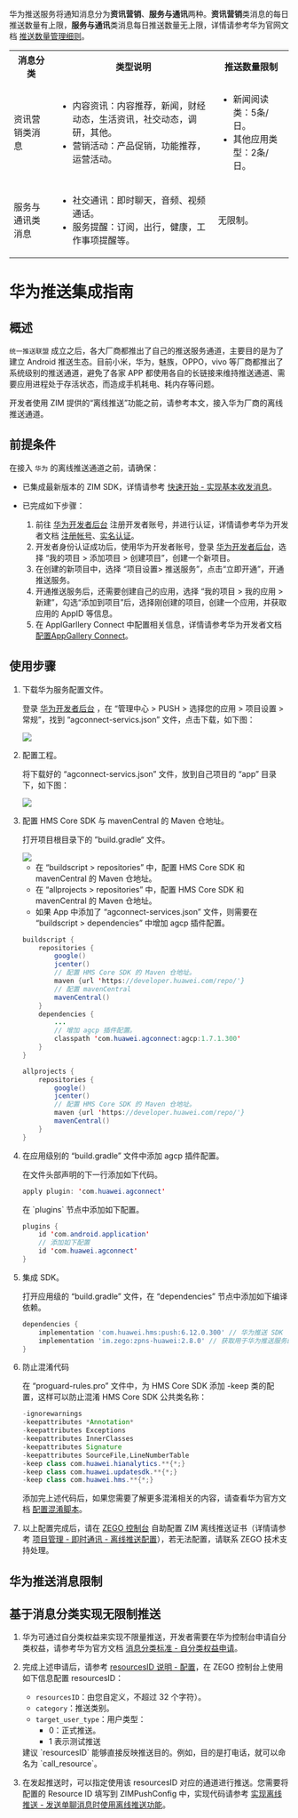 华为推送服务将通知消息分为**资讯营销**、**服务与通讯**两种。**资讯营销**类消息的每日推送数量有上限，**服务与通讯**类消息每日推送数量无上限，详情请参考华为官网文档 <a href="https://developer.huawei.com/consumer/cn/doc/development/HMSCore-Guides/message-restriction-description-0000001361648361?ha_source=hms5" target="_blank" rel="noreferrer noopener">推送数量管理细则</a>。

<table>
<tbody><tr>
<th>消息分类</th>
<th>类型说明</th>
<th>推送数量限制</th>
</tr>
<tr>
<td>资讯营销类消息</td>
<td><ul><li>内容资讯：内容推荐，新闻，财经动态，生活资讯，社交动态，调研，其他。</li><li>营销活动：产品促销，功能推荐，运营活动。</li></ul></td>
<td><ul><li>新闻阅读类：5条/日。</li><li>其他应用类型：2条/日。</li></ul></td>
</tr>
<tr>
<td>服务与通讯类消息</td>
<td><ul><li>社交通讯：即时聊天，音频、视频通话。</li><li>服务提醒：订阅，出行，健康，工作事项提醒等。</li></ul></td>
<td>无限制。</td>
</tr>
</tbody></table>

# 华为推送集成指南

## 概述

`统一推送联盟` 成立之后，各大厂商都推出了自己的推送服务通道，主要目的是为了建立 Android 推送生态。目前小米，华为，魅族，OPPO，vivo 等厂商都推出了系统级别的推送通道，避免了各家 APP 都使用各自的长链接来维持推送通道、需要应用进程处于存活状态，而造成手机耗电、耗内存等问题。

开发者使用 ZIM 提供的“离线推送”功能之前，请参考本文，接入华为厂商的离线推送通道。  

## 前提条件

在接入 `华为` 的离线推送通道之前，请确保：

- 已集成最新版本的 ZIM SDK，详情请参考 [快速开始 - 实现基本收发消息](/zim-rn/send-and-receive-messages)。
- 已完成如下步骤：

    1. 前往 <a href="https://developer.huawei.com/consumer/cn/" target="_blank" rel="noreferrer noopener">华为开发者后台</a> 注册开发者账号，并进行认证，详情请参考华为开发者文档 <a href="https://developer.huawei.com/consumer/cn/doc/start/registration-and-verification-0000001053628148" target="_blank" rel="noreferrer noopener">注册帐号</a>、<a href="https://developer.huawei.com/consumer/cn/doc/start/itrna-0000001076878172" target="_blank" rel="noreferrer noopener">实名认证</a>。
    2. 开发者身份认证成功后，使用华为开发者账号，登录 <a href="https://developer.huawei.com/consumer/cn/" target="_blank" rel="noreferrer noopener">华为开发者后台</a>，选择 “我的项目 > 添加项目 > 创建项目”，创建一个新项目。
    3. 在创建的新项目中，选择 “项目设置> 推送服务”，点击“立即开通”，开通推送服务。
    4. 开通推送服务后，还需要创建自己的应用，选择 “我的项目 > 我的应用 > 新建”，勾选“添加到项目”后，选择刚创建的项目，创建一个应用，并获取应用的 AppID 等信息。
    5. 在 ApplGarllery Connect 中配置相关信息，详情请参考华为开发者文档 [配置AppGallery Connect](https://developer.huawei.com/consumer/cn/doc/HMSCore-Guides/android-config-agc-0000001050170137)。 

## 使用步骤

1. 下载华为服务配置文件。

    登录 <a href="https://developer.huawei.com/consumer/cn/" target="_blank" rel="noreferrer noopener">华为开发者后台</a> ，在 “管理中心 > PUSH > 选择您的应用 > 项目设置 > 常规”，找到 “agconnect-servics.json” 文件，点击下载，如下图：
    <Frame width="512" height="auto" caption=""><img src="https://doc-media.zego.im/sdk-doc/Pics/ZIM/OfflinePush/offline_push_huawei_1.jpeg" /></Frame>

2. 配置工程。 

    将下载好的 “agconnect-servics.json” 文件，放到自己项目的 “app” 目录下，如下图：

    <Frame width="512" height="auto" caption=""><img src="https://doc-media.zego.im/sdk-doc/Pics/ZIM/offline_push_huawei_json.png" /></Frame>

3. 配置 HMS Core SDK 与 mavenCentral 的 Maven 仓地址。

    打开项目根目录下的 ”build.gradle“ 文件。

    <Frame width="256" height="auto" caption=""><img src="https://doc-media.zego.im/sdk-doc/Pics/ZIM/offline_push_huawei_hms_sdk.png" /></Frame>

    - 在 “buildscript > repositories” 中，配置 HMS Core SDK 和 mavenCentral 的 Maven 仓地址。
    - 在 “allprojects > repositories” 中，配置 HMS Core SDK 和 mavenCentral 的 Maven 仓地址。
    - 如果 App 中添加了 “agconnect-services.json” 文件，则需要在 “buildscript > dependencies” 中增加 agcp 插件配置。

    ```java
    buildscript {
        repositories {
            google()
            jcenter()
            // 配置 HMS Core SDK 的 Maven 仓地址。
            maven {url 'https://developer.huawei.com/repo/'}
            // 配置 mavenCentral
            mavenCentral()
        }
        dependencies {
            ...
            // 增加 agcp 插件配置。
            classpath 'com.huawei.agconnect:agcp:1.7.1.300'
        }
    }

    allprojects {
        repositories {
            google()
            jcenter()
            // 配置 HMS Core SDK 的 Maven 仓地址。
            maven {url 'https://developer.huawei.com/repo/'}
            mavenCentral()
        }
    } 
    ```

4. 在应用级别的 “build.gradle” 文件中添加 agcp 插件配置。

    <Tabs>
    <Tab title="方式1">
    
    在文件头部声明的下一行添加如下代码。

    ```java
    apply plugin: 'com.huawei.agconnect'
    ```
    </Tab>
    <Tab title="方式2">
    在 `plugins` 节点中添加如下配置。

    ```java
    plugins {
        id 'com.android.application'
        // 添加如下配置
        id 'com.huawei.agconnect'
    }
    ```
    </Tab>
    </Tabs>

5. 集成 SDK。

    打开应用级的 “build.gradle” 文件，在 “dependencies” 节点中添加如下编译依赖。

    ```groovy
    dependencies {
        implementation 'com.huawei.hms:push:6.12.0.300' // 华为推送 SDK
        implementation 'im.zego:zpns-huawei:2.8.0' // 获取用于华为推送服务的 ZPNs 库
    }
    ```

6. 防止混淆代码

    在 “proguard-rules.pro” 文件中，为 HMS Core SDK  添加 -keep 类的配置，这样可以防止混淆 HMS Core SDK 公共类名称：

    ```java
    -ignorewarnings
    -keepattributes *Annotation*
    -keepattributes Exceptions
    -keepattributes InnerClasses
    -keepattributes Signature
    -keepattributes SourceFile,LineNumberTable
    -keep class com.huawei.hianalytics.**{*;}
    -keep class com.huawei.updatesdk.**{*;}
    -keep class com.huawei.hms.**{*;}
    ```
    
    添加完上述代码后，如果您需要了解更多混淆相关的内容，请查看华为官方文档 <a href="https://developer.huawei.com/consumer/cn/doc/development/HMSCore-Guides/android-config-obfuscation-scripts-0000001050176973" target="_blank" rel="noreferrer noopener">配置混淆脚本</a>。

7. 以上配置完成后，请在 [ZEGO 控制台](https://console.zego.im/) 自助配置 ZIM 离线推送证书（详情请参考 [项目管理 - 即时通讯 - 离线推送配置](https://doc-zh.zego.im/article/16233)），若无法配置，请联系 ZEGO 技术支持处理。

## 华为推送消息限制

<Content />

## 基于消息分类实现无限制推送

1. 华为可通过自分类权益来实现不限量推送，开发者需要在华为控制台申请自分类权益，请参考华为官方文档 <a href="https://developer.huawei.com/consumer/cn/doc/development/HMSCore-Guides/message-classification-0000001149358835#section3410731125514" target="_blank" rel="noreferrer noopener">消息分类标准 - 自分类权益申请</a>。
2. 完成上述申请后，请参考 [resourcesID 说明 - 配置](/zim-rn/offline-push-notifications/resourcesid-introduction#配置)，在 ZEGO 控制台上使用如下信息配置 resourcesID：
    - `resourcesID`：由您自定义，不超过 32 个字符）。
    - `category`：推送类别。
    - `target_user_type`：用户类型：
        - 0：正式推送。
        - 1 表示测试推送

    <Note title="说明">
    建议 `resourcesID` 能够直接反映推送目的。例如，目的是打电话，就可以命名为 `call_resource`。
    </Note>

3. 在发起推送时，可以指定使用该 resourcesID 对应的通道进行推送。您需要将配置的 Resource ID 填写到 ZIMPushConfig 中，实现代码请参考 [实现离线推送 - 发送单聊消息时使用离线推送功能](/zim-rn/offline-push-notifications/implement-offline-push-notification#场景-1发送单聊消息时使用离线推送功能)。

<Content platform="RN"/>